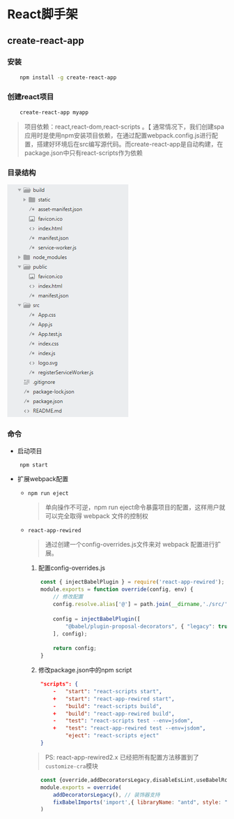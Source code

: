 # React脚手架

## create-react-app

### 安装

```bash
    npm install -g create-react-app
```

### 创建react项目

```bash
    create-react-app myapp
```

>项目依赖：react,react-dom,react-scripts
。【
通常情况下，我们创建spa应用时是使用npm安装项目依赖，在通过配置webpack.config.js进行配置，搭建好环境后在src编写源代码。而create-react-app是自动构建，在package.json中只有react-scripts作为依赖

### 目录结构

![folder](./img/folder.png "Optional title")


### 命令
* 启动项目
```bash
    npm start
```
* 扩展webpack配置
    * `npm run eject`
        >单向操作不可逆，npm run eject命令暴露项目的配置，这样用户就可以完全取得 webpack 文件的控制权
    * `react-app-rewired`
        >通过创建一个config-overrides.js文件来对 webpack 配置进行扩展。
        1. 配置config-overrides.js
        ```js
            const { injectBabelPlugin } = require('react-app-rewired');
            module.exports = function override(config, env) {
                // 修改配置
                config.resolve.alias['@'] = path.join(__dirname,'./src/')

                config = injectBabelPlugin([
                    "@babel/plugin-proposal-decorators", { "legacy": true }
                ], config);
                
                return config;
            }
        ```
        2. 修改package.json中的npm script
        ```json
            "scripts": {
                -   "start": "react-scripts start",
                +   "start": "react-app-rewired start",
                -   "build": "react-scripts build",
                +   "build": "react-app-rewired build",
                -   "test": "react-scripts test --env=jsdom",
                +   "test": "react-app-rewired test --env=jsdom",
                    "eject": "react-scripts eject"
            }
        ```

        > PS: react-app-rewired2.x 已经把所有配置方法移置到了`customize-cra`模块
        ```js
            const {override,addDecoratorsLegacy,disableEsLint,useBabelRc,fixBabelImports} = require('customize-cra');
            module.exports = override(
                addDecoratorsLegacy(), // 装饰器支持
                fixBabelImports('import',{ libraryName: "antd", style: "css" })
            )
        ```